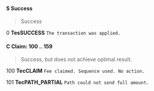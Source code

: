 #### S Success
> Success

0 **TesSUCCESS** ``The transaction was applied.``

#### C Claim: 100 .. 159
> Success, but does not achieve optimal result.

100 **TecCLAIM** ``Fee claimed. Sequence used. No action.``

101 **TecPATH_PARTIAL** ``Path could not send full amount.``